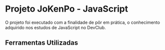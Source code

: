 <h1> Projeto JoKenPo - JavaScript </h1>
<p> O projeto foi executado com a finalidade de pôr em prática, o conhecimento adquirido nos estudos de JavaScript no DevClub.</p>

<h2> Ferramentas Utilizadas</h2>
